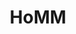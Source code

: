 ---
title: HoMM
crosslinks:
- heroes3
- steam_giveaway
- MightAndMagic
- StrategyRpg
- SteamController
---